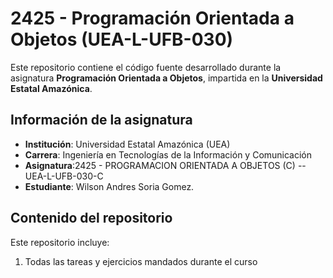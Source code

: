 # 2425 - Programación Orientada a Objetos (UEA-L-UFB-030)

Este repositorio contiene el código fuente desarrollado durante la asignatura **Programación Orientada a Objetos**, impartida en la **Universidad Estatal Amazónica**. 
## Información de la asignatura

- **Institución**: Universidad Estatal Amazónica (UEA)  
- **Carrera**: Ingeniería en Tecnologías de la Información y Comunicación 
- **Asignatura**:2425 - PROGRAMACION ORIENTADA A OBJETOS (C) -- UEA-L-UFB-030-C  
- **Estudiante**: Wilson Andres Soria Gomez.

## Contenido del repositorio

Este repositorio incluye:
1. Todas las tareas y ejercicios mandados durante el curso
